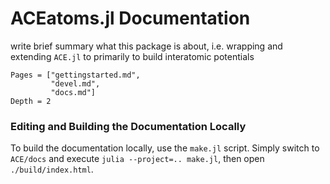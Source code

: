 
# ACEatoms.jl Documentation

write brief summary what this package is about, i.e. wrapping and extending 
`ACE.jl` to primarily to build interatomic potentials

```@contents
Pages = ["gettingstarted.md",
         "devel.md",
         "docs.md"]
Depth = 2
```

### Editing and Building the Documentation Locally

To build the documentation locally, use the `make.jl` script. Simply switch to `ACE/docs` and execute `julia --project=.. make.jl`, then open `./build/index.html`.
